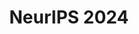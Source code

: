 ---
title: NeurIPS 2024
summary: Contains posts related to NeurIPS 2024
description: Contains posts related to NeurIPS 2024
---